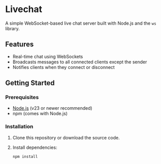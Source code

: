 # Livechat

A simple WebSocket-based live chat server built with Node.js and the `ws` library.

## Features

- Real-time chat using WebSockets
- Broadcasts messages to all connected clients except the sender
- Notifies clients when they connect or disconnect

## Getting Started

### Prerequisites

- [Node.js](https://nodejs.org/) (v23 or newer recommended)
- npm (comes with Node.js)

### Installation

1. Clone this repository or download the source code.
2. Install dependencies:

   ```sh
   npm install